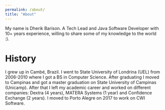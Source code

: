 ```yaml
---
permalink: /about/
title: "About"
---
```


My name is Dherik Barison. A Tech Lead and Java Software Developer with 10+ years experience, willing to share some of my knowledge to the world :).

# History

I grew up in Cambé, Brazil. I went to State University of Londrina (UEL) from 2006-2010 where I got a BS in Computer Science. After graduating I moved to Campinas and got a master graduation on State University of Campinas (Unicamp). After that I left my academic career and worked on different companies: Dextra (4 years), MATERA Systems (1 year) and Confidence Exchange (2 years). I moved to Porto Alegre on 2017 to work on CWI Software.
